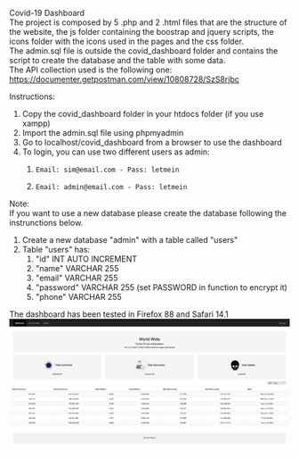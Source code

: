Covid-19 Dashboard  
The project is composed by 5 .php and 2 .html files that are the structure of the website, the js folder containing the boostrap and jquery scripts,
the icons folder with the icons used in the pages and the css folder.
\
The admin.sql file is outside the covid_dashboard folder and contains the script to create the database and the table with some data.
\
The API collection used is the following one:
https://documenter.getpostman.com/view/10808728/SzS8rjbc

Instructions:
1. Copy the covid_dashboard folder in your htdocs folder (if you use xampp)
2. Import the admin.sql file using phpmyadmin
3. Go to localhost/covid_dashboard from a browser to use the dashboard
4. To login, you can use two different users as admin:
    1.     Email: sim@email.com - Pass: letmein
    2.     Email: admin@email.com - Pass: letmein


Note: \
If you want to use a new database please create the database following the instrunctions below.
1. Create a new database "admin" with a table called "users"
2. Table "users" has:
   1. "id" INT AUTO INCREMENT
   2. "name" VARCHAR 255
   3. "email" VARCHAR 255
   4. "password" VARCHAR 255 (set PASSWORD in function to encrypt it) 
   5. "phone" VARCHAR 255 
   
The dashboard has been tested in Firefox 88 and Safari 14.1 
![Screenshot](Screenshot.png)





